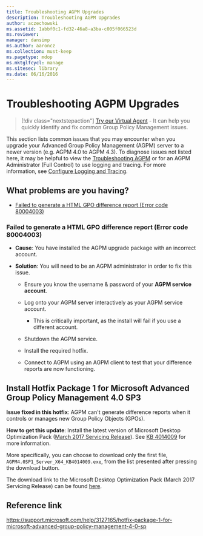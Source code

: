 ```yaml
---
title: Troubleshooting AGPM Upgrades
description: Troubleshooting AGPM Upgrades
author: aczechowski
ms.assetid: 1abbf0c1-fd32-46a8-a3ba-c005f066523d
ms.reviewer: 
manager: dansimp
ms.author: aaroncz
ms.collection: must-keep
ms.pagetype: mdop
ms.mktglfcycl: manage
ms.sitesec: library
ms.date: 06/16/2016
---
```



# Troubleshooting AGPM Upgrades

> [!div class="nextstepaction"]
> <a href="https://vsa.services.microsoft.com/v1.0/?partnerId=7d74cf73-5217-4008-833f-87a1a278f2cb&flowId=DMC&initialQuery=31806284" target='_blank'>Try our Virtual Agent</a> - It can help you quickly identify and fix common Group Policy Management issues.

This section lists common issues that you may encounter when you upgrade your Advanced Group Policy Management (AGPM) server to a newer version (e.g. AGPM 4.0 to AGPM 4.3). To diagnose issues not listed here, it may be helpful to view the [Troubleshooting AGPM](troubleshooting-agpm-agpm40.md) or for an AGPM Administrator (Full Control) to use logging and tracing. For more information, see [Configure Logging and Tracing](configure-logging-and-tracing-agpm40.md).

## What problems are you having?

-   [Failed to generate a HTML GPO difference report (Error code 80004003)](#bkmk-error-80004003)

### <a href="" id="bkmk-error-80004003"></a>Failed to generate a HTML GPO difference report (Error code 80004003)

-   **Cause**: You have installed the AGPM upgrade package with an incorrect account.

-   **Solution**: You will need to be an AGPM administrator in order to fix this issue.
    
    -   Ensure you know the username & password of your **AGPM service account**.

    -   Log onto your AGPM server interactively as your AGPM service account.
        
        -   This is critically important, as the install will fail if you use a different account.

    -   Shutdown the AGPM service.
    
    -   Install the required hotfix.
    
    -   Connect to AGPM using an AGPM client to test that your difference reports are now functioning.
    
## Install Hotfix Package 1 for Microsoft Advanced Group Policy Management 4.0 SP3
    
**Issue fixed in this hotfix**: AGPM can't generate difference reports when it controls or manages new Group Policy Objects (GPOs).

**How to get this update**: Install the latest version of Microsoft Desktop Optimization Pack ([March 2017 Servicing Release](https://www.microsoft.com/download/details.aspx?id=54967)). See [KB 4014009](https://support.microsoft.com/help/4014009/) for more information.

More specifically, you can choose to download only the first file, `AGPM4.0SP1_Server_X64_KB4014009.exe`, from the list presented after pressing the download button.
      
The download link to the Microsoft Desktop Optimization Pack (March 2017 Servicing Release) can be found [here](https://www.microsoft.com/download/details.aspx?id=54967).
      
      
## Reference link
https://support.microsoft.com/help/3127165/hotfix-package-1-for-microsoft-advanced-group-policy-management-4-0-sp
      
